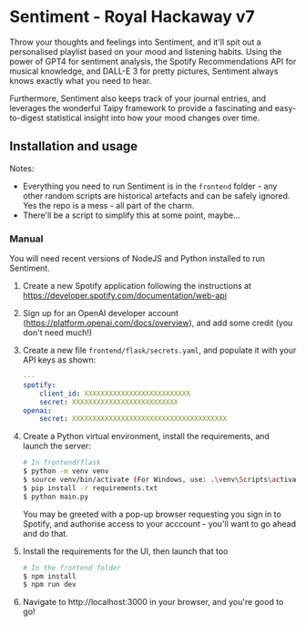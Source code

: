 # Sentiment - Royal Hackaway v7

Throw your thoughts and feelings into Sentiment, and it'll spit out a personalised playlist based on your mood and listening habits. Using the power of GPT4 for sentiment analysis, the Spotify Recommendations API for musical knowledge, and DALL-E 3 for pretty pictures, Sentiment always knows exactly what you need to hear. 

Furthermore, Sentiment also keeps track of your journal entries, and leverages the wonderful Taipy framework to provide a fascinating and easy-to-digest statistical insight into how your mood changes over time.


## Installation and usage
Notes:
 - Everything you need to run Sentiment is in the `frontend` folder - any other random scripts are historical artefacts and can be safely ignored. Yes the repo is a mess - all part of the charm.
 - There'll be a script to simplify this at some point, maybe...

### Manual
You will need recent versions of NodeJS and Python installed to run Sentiment.

 1. Create a new Spotify application following the instructions at https://developer.spotify.com/documentation/web-api
 2. Sign up for an OpenAI developer account (https://platform.openai.com/docs/overview), and add some credit (you don't need much!)
 3. Create a new file `frontend/flask/secrets.yaml`, and populate it with your API keys as shown:
	```yaml
	---
	spotify:
	    client_id: XXXXXXXXXXXXXXXXXXXXXXXXXX
	    secret: XXXXXXXXXXXXXXXXXXXXXXXXXX
	openai:
	    secret: XXXXXXXXXXXXXXXXXXXXXXXXXXXXXXXXXXXXXX
	 ```

4. Create a Python virtual environment, install the requirements, and launch the server:
	```bash
	# In frontend/flask
	$ python -m venv venv
	$ source venv/bin/activate (For Windows, use: .\venv\Scripts\activate)
	$ pip install -r requirements.txt
	$ python main.py
	```
	You may be greeted with a pop-up browser requesting you sign in to Spotify, and authorise access to your acccount - you'll want to go ahead and do that.
5. Install the requirements for the UI, then launch that too
	```bash
	# In the frontend folder
	$ npm install
	$ npm run dev
	```
6. Navigate to http://localhost:3000 in your browser, and you're good to go!